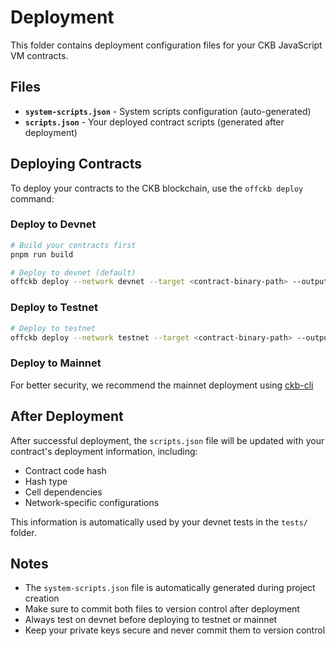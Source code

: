 # Deployment

This folder contains deployment configuration files for your CKB JavaScript VM contracts.

## Files

- **`system-scripts.json`** - System scripts configuration (auto-generated)
- **`scripts.json`** - Your deployed contract scripts (generated after deployment)

## Deploying Contracts

To deploy your contracts to the CKB blockchain, use the `offckb deploy` command:

### Deploy to Devnet

```bash
# Build your contracts first
pnpm run build

# Deploy to devnet (default)
offckb deploy --network devnet --target <contract-binary-path> --output /Users/retric/Desktop/docs.nervos.org/examples/simple-lock/deployment
```

### Deploy to Testnet

```bash
# Deploy to testnet
offckb deploy --network testnet --target <contract-binary-path> --output /Users/retric/Desktop/docs.nervos.org/examples/simple-lock/deployment
```

### Deploy to Mainnet

For better security, we recommend the mainnet deployment using [ckb-cli](https://github.com/nervosnetwork/ckb-cli)

## After Deployment

After successful deployment, the `scripts.json` file will be updated with your contract's deployment information, including:

- Contract code hash
- Hash type
- Cell dependencies
- Network-specific configurations

This information is automatically used by your devnet tests in the `tests/` folder.

## Notes

- The `system-scripts.json` file is automatically generated during project creation
- Make sure to commit both files to version control after deployment
- Always test on devnet before deploying to testnet or mainnet
- Keep your private keys secure and never commit them to version control
